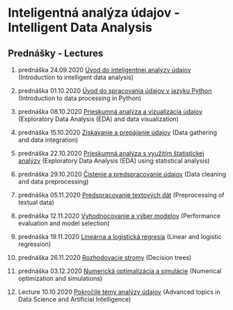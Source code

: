 # Inteligentná analýza údajov - Intelligent Data Analysis
## Prednášky - Lectures

1. prednáška 24.09.2020 [Úvod do inteligentnej analýzy údajov](https://docs.google.com/presentation/d/1y-W6Ob27k5mHQTAYv5WpTh0mvr3itGlc6AKWfxilk6E/present#slide=id.g979e16bf5c_1_0) (Introduction to intelligent data analysis)

2. prednáška 01.10.2020 [Úvod do spracovania údajov v jazyku Python](https://docs.google.com/presentation/d/1p7AhpWEbXL39NVJqgpVW4_Hmcw-o0Sv9SJ6Scc9bzpk/present#slide=id.g97a2241edc_1_0) (Introduction to data processing in Python)

3. prednáška 08.10.2020 [Prieskumná analýza a vizualizácia údajov](https://docs.google.com/presentation/d/1gPvdBhNa9eOSf-4UmWbrq1tTE7YdomHaZlQ9lTZBMt0/present?usp=sharing) (Exploratory Data Analysis (EDA) and data visualization)

4. prednáška 15.10.2020 [Získavanie a prepájanie údajov](https://docs.google.com/presentation/d/1YhAR1yO0s_3r4PkfAlE5mRcUsipmjAWN77foZ07VJnE/present#slide=id.p) (Data gathering and data integration)

5. prednáška 22.10.2020 [Prieskumná analýza s využitím štatistickej analýzy](https://docs.google.com/presentation/d/1HO54c72EHcpQBIKXsMCCzAZlkYQKFM-TcIpgYWOmZQM/present?usp=sharing) (Exploratory Data Analysis (EDA) using statistical analysis)

6. prednáška 29.10.2020 [Čistenie a predspracovanie údajov](https://docs.google.com/presentation/d/1cfbf-hoOWshFUbNqiuOMhwL5OaZFUmNyGCB0ukVJv2w/present?usp=sharing) (Data cleaning and data preprocessing)

7. prednáška 05.11.2020 [Predspracovanie textových dát](https://docs.google.com/presentation/d/1Icrm8pmI3MIpSPYns2c4HZ9p_D7jJPlmBHerG8CvVZ0/present?usp=sharing) (Preprocessing of textual data)

8. prednáška 12.11.2020 [Vyhodnocovanie a výber modelov](https://docs.google.com/presentation/d/19szdcF51u2sTYQa_lYIrYu6YXiyXo_oXMfi-xV9JpQY/present?usp=sharing) (Performance evaluation and model selection)

9. prednáška 19.11.2020 [Lineárna a logistická regresia](https://docs.google.com/presentation/d/1tgSqGv8B0IHjI27WPDnB-Lt-io3d_dPNnIqTwIN-ptA/present?usp=sharing) (Linear and logistic regression)

10. prednáška 26.11.2020 [Rozhodovacie stromy](https://docs.google.com/presentation/d/1kPLo76xEQsuiA1IiHbP1bpGsGbC0rsfaURZ9CF8Ag_c/present?usp=sharing) (Decision trees)

11. prednáška 03.12.2020 [Numerická optimalizácia a simulácie](https://docs.google.com/presentation/d/1jitimlJn9b5xrJrK0Bvd8_jBBaYRxF_-hg5n1aiDTtk/present?usp=sharing) (Numerical optimization and simulations)

12. Lecture 10.10.2020 [Pokročilé témy analýzy údajov](https://docs.google.com/presentation/d/1rehxUK-fOXaUsgwsVug3u7zOmdyGKVWIRKp-ED8uk2A/present?usp=sharing) (Advanced topics in Data Science and Artificial Intelligence)
